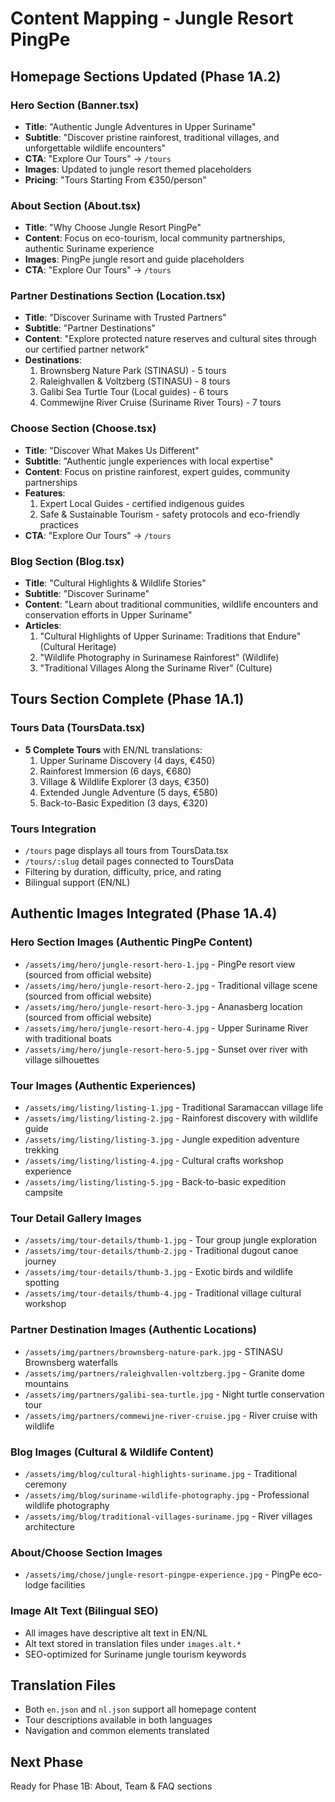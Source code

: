 # Content Mapping - Jungle Resort PingPe

## Homepage Sections Updated (Phase 1A.2)

### Hero Section (Banner.tsx)
- **Title**: "Authentic Jungle Adventures in Upper Suriname"
- **Subtitle**: "Discover pristine rainforest, traditional villages, and unforgettable wildlife encounters"
- **CTA**: "Explore Our Tours" → `/tours`
- **Images**: Updated to jungle resort themed placeholders
- **Pricing**: "Tours Starting From €350/person"

### About Section (About.tsx)
- **Title**: "Why Choose Jungle Resort PingPe"
- **Content**: Focus on eco-tourism, local community partnerships, authentic Suriname experience
- **Images**: PingPe jungle resort and guide placeholders
- **CTA**: "Explore Our Tours" → `/tours`

### Partner Destinations Section (Location.tsx)
- **Title**: "Discover Suriname with Trusted Partners"
- **Subtitle**: "Partner Destinations"
- **Content**: "Explore protected nature reserves and cultural sites through our certified partner network"
- **Destinations**:
  1. Brownsberg Nature Park (STINASU) - 5 tours
  2. Raleighvallen & Voltzberg (STINASU) - 8 tours  
  3. Galibi Sea Turtle Tour (Local guides) - 6 tours
  4. Commewijne River Cruise (Suriname River Tours) - 7 tours

### Choose Section (Choose.tsx)
- **Title**: "Discover What Makes Us Different"
- **Subtitle**: "Authentic jungle experiences with local expertise"
- **Content**: Focus on pristine rainforest, expert guides, community partnerships
- **Features**:
  1. Expert Local Guides - certified indigenous guides
  2. Safe & Sustainable Tourism - safety protocols and eco-friendly practices
- **CTA**: "Explore Our Tours" → `/tours`

### Blog Section (Blog.tsx)
- **Title**: "Cultural Highlights & Wildlife Stories"
- **Subtitle**: "Discover Suriname"
- **Content**: "Learn about traditional communities, wildlife encounters and conservation efforts in Upper Suriname"
- **Articles**:
  1. "Cultural Highlights of Upper Suriname: Traditions that Endure" (Cultural Heritage)
  2. "Wildlife Photography in Surinamese Rainforest" (Wildlife)
  3. "Traditional Villages Along the Suriname River" (Culture)

## Tours Section Complete (Phase 1A.1)

### Tours Data (ToursData.tsx)
- **5 Complete Tours** with EN/NL translations:
  1. Upper Suriname Discovery (4 days, €450)
  2. Rainforest Immersion (6 days, €680)
  3. Village & Wildlife Explorer (3 days, €350)
  4. Extended Jungle Adventure (5 days, €580)
  5. Back-to-Basic Expedition (3 days, €320)

### Tours Integration
- `/tours` page displays all tours from ToursData.tsx
- `/tours/:slug` detail pages connected to ToursData
- Filtering by duration, difficulty, price, and rating
- Bilingual support (EN/NL)

## Authentic Images Integrated (Phase 1A.4)

### Hero Section Images (Authentic PingPe Content)
- `/assets/img/hero/jungle-resort-hero-1.jpg` - PingPe resort view (sourced from official website)
- `/assets/img/hero/jungle-resort-hero-2.jpg` - Traditional village scene (sourced from official website)  
- `/assets/img/hero/jungle-resort-hero-3.jpg` - Ananasberg location (sourced from official website)
- `/assets/img/hero/jungle-resort-hero-4.jpg` - Upper Suriname River with traditional boats
- `/assets/img/hero/jungle-resort-hero-5.jpg` - Sunset over river with village silhouettes

### Tour Images (Authentic Experiences)
- `/assets/img/listing/listing-1.jpg` - Traditional Saramaccan village life
- `/assets/img/listing/listing-2.jpg` - Rainforest discovery with wildlife guide
- `/assets/img/listing/listing-3.jpg` - Jungle expedition adventure trekking
- `/assets/img/listing/listing-4.jpg` - Cultural crafts workshop experience
- `/assets/img/listing/listing-5.jpg` - Back-to-basic expedition campsite

### Tour Detail Gallery Images
- `/assets/img/tour-details/thumb-1.jpg` - Tour group jungle exploration
- `/assets/img/tour-details/thumb-2.jpg` - Traditional dugout canoe journey
- `/assets/img/tour-details/thumb-3.jpg` - Exotic birds and wildlife spotting
- `/assets/img/tour-details/thumb-4.jpg` - Traditional village cultural workshop

### Partner Destination Images (Authentic Locations)
- `/assets/img/partners/brownsberg-nature-park.jpg` - STINASU Brownsberg waterfalls
- `/assets/img/partners/raleighvallen-voltzberg.jpg` - Granite dome mountains
- `/assets/img/partners/galibi-sea-turtle.jpg` - Night turtle conservation tour
- `/assets/img/partners/commewijne-river-cruise.jpg` - River cruise with wildlife

### Blog Images (Cultural & Wildlife Content)
- `/assets/img/blog/cultural-highlights-suriname.jpg` - Traditional ceremony
- `/assets/img/blog/suriname-wildlife-photography.jpg` - Professional wildlife photography
- `/assets/img/blog/traditional-villages-suriname.jpg` - River villages architecture

### About/Choose Section Images
- `/assets/img/chose/jungle-resort-pingpe-experience.jpg` - PingPe eco-lodge facilities

### Image Alt Text (Bilingual SEO)
- All images have descriptive alt text in EN/NL
- Alt text stored in translation files under `images.alt.*`
- SEO-optimized for Suriname jungle tourism keywords

## Translation Files
- Both `en.json` and `nl.json` support all homepage content
- Tour descriptions available in both languages
- Navigation and common elements translated

## Next Phase
Ready for Phase 1B: About, Team & FAQ sections